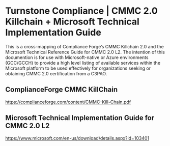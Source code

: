 # Turnstone Compliance | CMMC 2.0 Killchain + Microsoft Technical Implementation Guide
This is a cross-mapping of Compliance Forge’s CMMC Killchain 2.0 and the Microsoft Technical Reference Guide for CMMC 2.0 L2. The intention of this documention is for use with Microsoft-native or Azure environments (GCC/GCCH) to provide a high level listing of available services within the Microsoft platform to be used effectively for organizations seeking or obtaining CMMC 2.0 certification from a C3PAO.

## ComplianceForge CMMC KillChain
https://complianceforge.com/content/CMMC-Kill-Chain.pdf

## Microsoft Technical Implementation Guide for CMMC 2.0 L2
https://www.microsoft.com/en-us/download/details.aspx?id=103401
